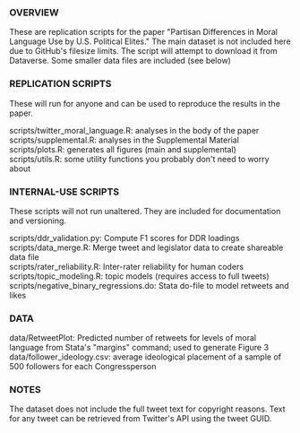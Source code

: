 ### OVERVIEW ###
These are replication scripts for the paper "Partisan Differences in Moral Language Use by U.S. Political Elites."
The main dataset is not included here due to GitHub's filesize limits. The script will attempt to download it from Dataverse.
Some smaller data files are included (see below)

### REPLICATION SCRIPTS ###
These will run for anyone and can be used to reproduce the results in the paper.  
  
scripts/twitter_moral_language.R: analyses in the body of the paper  
scripts/supplemental.R: analyses in the Supplemental Material  
scripts/plots.R: generates all figures (main and supplemental)  
scripts/utils.R: some utility functions you probably don't need to worry about  

### INTERNAL-USE SCRIPTS ###
These scripts will not run unaltered. They are included for documentation and versioning. 
   
scripts/ddr_validation.py: Compute F1 scores for DDR loadings  
scripts/data_merge.R: Merge tweet and legislator data to create shareable data file  
scripts/rater_reliability.R: Inter-rater reliability for human coders  
scripts/topic_modeling.R: topic models (requires access to full tweets)
scripts/negative_binary_regressions.do: Stata do-file to model retweets and likes  

### DATA ###
data/RetweetPlot: Predicted number of retweets for levels of moral language from Stata's "margins" command; used to generate Figure 3  
data/follower_ideology.csv: average ideological placement of a sample of 500 followers for each Congressperson

### NOTES ###
The dataset does not include the full tweet text for copyright reasons. Text for any tweet can be retrieved from Twitter's
API using the tweet GUID.

